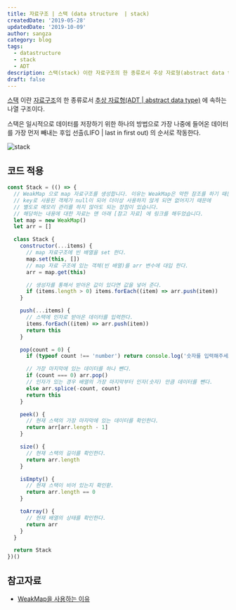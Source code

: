 ```yaml
---
title: 자료구조 | 스택 (data structure  | stack)
createdDate: '2019-05-28'
updatedDate: '2019-10-09'
author: sangza
category: blog
tags:
  - datastructure
  - stack
  - ADT
description: 스택(stack) 이란 자료구조의 한 종류로서 추상 자료형(abstract data type) 에 속하는 나열구조이다. 스택은 일시적으로 데이터를 저장하기 위한 하나의 방법으로 가장 나중에 들어온 데이터를 가장 먼저 빼내는 후입 선출(LIFO | last in first out) 의 순서로 작동한다.
draft: false
---
```


[스택](https://ko.wikipedia.org/wiki/스택) 이란 [자료구조](https://ko.wikipedia.org/wiki/자료_구조)의
한 종류로서 [추상 자료형(ADT | abstract data type)](https://ko.wikipedia.org/wiki/추상_자료형) 에
속하는 나열 구조이다.

스택은 일시적으로 데이터를 저장하기 위한 하나의 방법으로 가장 나중에 들어온 데이터를
가장 먼저 빼내는 후입 선출(LIFO | last in first out) 의 순서로 작동한다.

![stack](https://upload.wikimedia.org/wikipedia/commons/thumb/2/29/Data_stack.svg/300px-Data_stack.svg.png)

## 코드 적용

```javascript
const Stack = (() => {
  // WeakMap 으로 map 자료구조를 생성합니다. 이유는 WeakMap은 약한 참조를 하기 때문에
  // key로 사용된 객체가 null이 되어 더이상 사용하지 않게 되면 없어지기 때문에
  // 별도로 메모리 관리를 하지 않아도 되는 장점이 있습니다.
  // 해당하는 내용에 대한 자료는 맨 아래 [참고 자료] 에 링크를 해두었습니다.
  let map = new WeakMap()
  let arr = []

  class Stack {
    constructor(...items) {
      // map 자료구조에 빈 배열을 set 한다.
      map.set(this, [])
      // map 자료 구조에 있는 객체(빈 배열)를 arr 변수에 대입 한다.
      arr = map.get(this)

      // 생성자를 통해서 받아온 값이 있다면 값을 넣어 준다.
      if (items.length > 0) items.forEach((item) => arr.push(item))
    }

    push(...items) {
      // 스택에 인자로 받아온 데이터를 입력한다.
      items.forEach((item) => arr.push(item))
      return this
    }

    pop(count = 0) {
      if (typeof count !== 'number') return console.log('숫자를 입력해주세요.')

      // 가장 마지막에 있는 데이터를 하나 뺀다.
      if (count === 0) arr.pop()
      // 인자가 있는 경우 배열의 가장 마지막부터 인자(숫자) 만큼 데이터를 뺀다.
      else arr.splice(-count, count)
      return this
    }

    peek() {
      // 현재 스택의 가장 마자막에 있는 데이터를 확인한다.
      return arr[arr.length - 1]
    }

    size() {
      // 현재 스택의 길이를 확인한다.
      return arr.length
    }

    isEmpty() {
      // 현재 스택이 비어 있는지 확인핟.
      return arr.length == 0
    }

    toArray() {
      // 현재 배열의 상태를 확인한다.
      return arr
    }
  }

  return Stack
})()
```

## 참고자료

- [WeakMap을 사용하는 이유](https://github.com/Functional-JavaScript/blog/wiki/ES6-WeakMap%EA%B3%BC-memoize)
